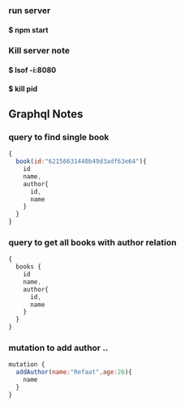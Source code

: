 ### run server
#### $ npm start

### Kill server note 
#### $ lsof -i:8080
#### $ kill pid

## Graphql Notes
### query to find single book
```javascript
{
  book(id:"62156631440b49d3adf63e64"){
    id
    name,
    author{
      id,
      name
    }
  }
}
```

### query to get all books with author relation
```javascript
{
  books {
    id
    name,
    author{
      id,
      name
    }
  }
}
```

### mutation to add author ..
```javascript
mutation {
  addAuthor(name:"Refaat",age:26){
    name
  }
}
```
